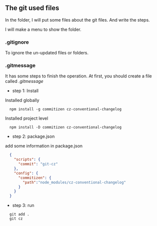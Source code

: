 ## The git used files

In the folder, I will put some files about the git files. And write the steps.

I will make a menu to show the folder.

### .gitignore

To ignore the un-updated files or folders.

### .gitmessage

It has some steps to finish the operation. At first, you should create a file called *.gitmessage*

- step 1: Install

Installed globally
``` git
  npm install -g commitizen cz-conventional-changelog
```
Installed project level
``` git
  npm install -D commitizen cz-conventional-changelog
```

- step 2: package.json

add some information in package.json
``` json
  {
    "scripts": {
      "commit": "git-cz"
    },
    "config": {
      "commitizen": {
        "path":"node_modules/cz-conventional-changelog"
      }
    }
  }
```
- step 3: run

``` git
  git add .
  git cz
```

